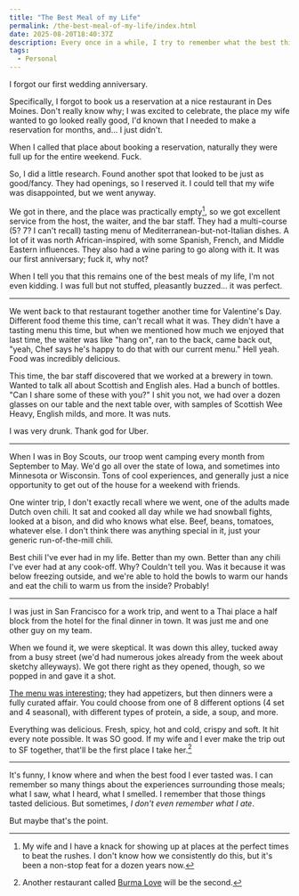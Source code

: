 ```yaml
---
title: "The Best Meal of my Life"
permalink: /the-best-meal-of-my-life/index.html
date: 2025-08-20T18:40:37Z
description: Every once in a while, I try to remember what the best things I've ever eaten was. This was me trying to figure that out.
tags: 
  - Personal
---
```


I forgot our first wedding anniversary.

Specifically, I forgot to book us a reservation at a nice restaurant in Des Moines. Don't really know why; I was excited to celebrate, the place my wife wanted to go looked really good, I'd known that I needed to make a reservation for months, and... I just didn't.

When I called that place about booking a reservation, naturally they were full up for the entire weekend. Fuck.

So, I did a little research. Found another spot that looked to be just as good/fancy. They had openings, so I reserved it. I could tell that my wife was disappointed, but we went anyway.

We got in there, and the place was practically empty[^1], so we got excellent service from the host, the waiter, and the bar staff. They had a multi-course (5? 7? I can't recall) tasting menu of Mediterranean-but-not-Italian dishes. A lot of it was north African-inspired, with some Spanish, French, and Middle Eastern influences. They also had a wine paring to go along with it. It was our first anniversary; fuck it, why not?

[^1]: My wife and I have a knack for showing up at places at the perfect times to beat the rushes. I don't know how we consistently do this, but it's been a non-stop feat for a dozen years now.

When I tell you that this remains one of the best meals of my life, I'm not even kidding. I was full but not stuffed, pleasantly buzzed... it was perfect.

---

We went back to that restaurant together another time for Valentine's Day. Different food theme this time, can't recall what it was. They didn't have a tasting menu this time, but when we mentioned how much we enjoyed that last time, the waiter was like "hang on", ran to the back, came back out, "yeah, Chef says he's happy to do that with our current menu." Hell yeah. Food was incredibly delicious.

This time, the bar staff discovered that we worked at a brewery in town. Wanted to talk all about Scottish and English ales. Had a bunch of bottles. "Can I share some of these with you?" I shit you not, we had over a dozen glasses on our table and the next table over, with samples of Scottish Wee Heavy, English milds, and more. It was nuts.

I was very drunk. Thank god for Uber.

---

When I was in Boy Scouts, our troop went camping every month from September to May. We'd go all over the state of Iowa, and sometimes into Minnesota or Wisconsin. Tons of cool experiences, and generally just a nice opportunity to get out of the house for a weekend with friends.

One winter trip, I don't exactly recall where we went, one of the adults made Dutch oven chili. It sat and cooked all day while we had snowball fights, looked at a bison, and did who knows what else. Beef, beans, tomatoes, whatever else. I don't think there was anything special in it, just your generic run-of-the-mill chili.

Best chili I've ever had in my life. Better than my own. Better than any chili I've ever had at any cook-off. Why? Couldn't tell you. Was it because it was below freezing outside, and we're able to hold the bowls to warm our hands and eat the chili to warm us from the inside? Probably!

---

I was just in San Francisco for a work trip, and went to a Thai place a half block from the hotel for the final dinner in town. It was just me and one other guy on my team.

When we found it, we were skeptical. It was down this alley, tucked away from a busy street (we'd had numerous jokes already from the week about sketchy alleyways). We got there right as they opened, though, so we popped in and gave it a shot.

[The menu was interesting](https://hedverythaisf.com/san-francisco-downtown-hed-verythai-food-menu); they had appetizers, but then dinners were a fully curated affair. You could choose from one of 8 different options (4 set and 4 seasonal), with different types of protein, a side, a soup, and more.

Everything was delicious. Fresh, spicy, hot and cold, crispy and soft. It hit every note possible. It was SO good. If my wife and I ever make the trip out to SF together, that'll be the first place I take her.[^2]

[^2]: Another restaurant called [Burma Love](https://www.burmalove.co/burma-love-downtown#location-menu) will be the second.

---

It's funny, I know where and when the best food I ever tasted was. I can remember so many things about the experiences surrounding those meals; what I saw, what I heard, what I smelled. I remember that those things tasted delicious. But sometimes, _I don't even remember what I ate_.

But maybe that's the point.